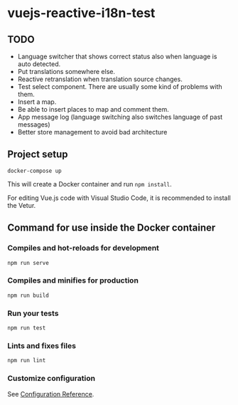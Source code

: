 # vuejs-reactive-i18n-test

## TODO

* Language switcher that shows correct status also when language is auto detected.
* Put translations somewhere else.
* Reactive retranslation when translation source changes.
* Test select component. There are usually some kind of problems with them.
* Insert a map.
* Be able to insert places to map and comment them.
* App message log (language switching also switches language of past messages)
* Better store management to avoid bad architecture

## Project setup

```
docker-compose up
```

This will create a Docker container and run `npm install`.

For editing Vue.js code with Visual Studio Code, it is recommended to install the Vetur.

## Command for use inside the Docker container

### Compiles and hot-reloads for development
```
npm run serve
```

### Compiles and minifies for production
```
npm run build
```

### Run your tests
```
npm run test
```

### Lints and fixes files
```
npm run lint
```

### Customize configuration
See [Configuration Reference](https://cli.vuejs.org/config/).
